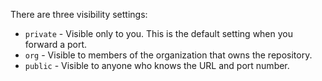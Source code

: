 There are three visibility settings:

* `private` - Visible only to you. This is the default setting when you forward a port.
* `org` - Visible to members of the organization that owns the repository.
* `public` - Visible to anyone who knows the URL and port number.